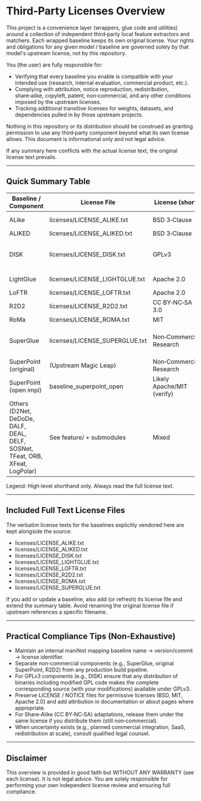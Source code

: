 Third‑Party Licenses Overview
=============================

This project is a convenience layer (wrappers, glue code and utilities) around a collection of independent third‑party local feature extractors and matchers. Each wrapped baseline keeps its own original license. Your rights and obligations for any given model / baseline are governed solely by that model's upstream license, not by this repository.

You (the user) are fully responsible for:

- Verifying that every baseline you enable is compatible with your intended use (research, internal evaluation, commercial product, etc.).
- Complying with attribution, notice reproduction, redistribution, share‑alike, copyleft, patent, non‑commercial, and any other conditions imposed by the upstream licenses.
- Tracking additional transitive licenses for weights, datasets, and dependencies pulled in by those upstream projects.

Nothing in this repository or its distribution should be construed as granting permission to use any third‑party component beyond what its own license allows. This document is informational only and not legal advice.

If any summary here conflicts with the actual license text, the original license text prevails.

---------------------------------------------------------------------
Quick Summary Table
---------------------------------------------------------------------

| Baseline / Component | License File              | License (short)        | Commercial Use | Notes |
|----------------------|---------------------------|------------------------|----------------|-------|
| ALike                | licenses/LICENSE_ALIKE.txt         | BSD 3‑Clause           | Yes (Permissive) | Keep attribution & disclaimer. |
| ALIKED               | licenses/LICENSE_ALIKED.txt        | BSD 3‑Clause           | Yes (Permissive) | Same as above. |
| DISK                 | licenses/LICENSE_DISK.txt          | GPLv3                  | Yes (Copyleft) | Derivatives & combined distribution must satisfy GPLv3. |
| LightGlue            | licenses/LICENSE_LIGHTGLUE.txt     | Apache 2.0             | Yes (Permissive) | NOTICE retention; patent grant. |
| LoFTR                | licenses/LICENSE_LOFTR.txt         | Apache 2.0             | Yes (Permissive) | Same as above. |
| R2D2                 | licenses/LICENSE_R2D2.txt          | CC BY‑NC‑SA 3.0        | No (Non‑Commercial) | Share‑Alike + Non‑Commercial. |
| RoMa                 | licenses/LICENSE_ROMA.txt          | MIT                    | Yes (Permissive) | Include license. |
| SuperGlue            | licenses/LICENSE_SUPERGLUE.txt     | Non‑Commercial Research | No (Non‑Commercial) | Magic Leap research license; distribution restrictions. |
| SuperPoint (original)| (Upstream Magic Leap)     | Non‑Commercial Research | No (Non‑Commercial) | Check original repo & license. |
| SuperPoint (open impl)| baseline_superpoint_open | Likely Apache/MIT (verify) | Usually Yes | Inspect upstream project actually used. |
| Others (D2Net, DeDoDe, DALF, DEAL, DELF, SOSNet, TFeat, ORB, XFeat, LogPolar) | See feature/ + submodules | Mixed | Varies | Consult each upstream repository/license. |

Legend: High‑level shorthand only. Always read the full license text.

---------------------------------------------------------------------
Included Full Text License Files
---------------------------------------------------------------------

The verbatim license texts for the baselines explicitly vendored here are kept alongside the source:

- licenses/LICENSE_ALIKE.txt
- licenses/LICENSE_ALIKED.txt
- licenses/LICENSE_DISK.txt
- licenses/LICENSE_LIGHTGLUE.txt
- licenses/LICENSE_LOFTR.txt
- licenses/LICENSE_R2D2.txt
- licenses/LICENSE_ROMA.txt
- licenses/LICENSE_SUPERGLUE.txt

If you add or update a baseline, also add (or refresh) its license file and extend the summary table. Avoid renaming the original license file if upstream references a specific filename.

---------------------------------------------------------------------
Practical Compliance Tips (Non‑Exhaustive)
---------------------------------------------------------------------

- Maintain an internal manifest mapping baseline name -> version/commit -> license identifier.
- Separate non‑commercial components (e.g., SuperGlue, original SuperPoint, R2D2) from any production build pipeline.
- For GPLv3 components (e.g., DISK) ensure that any distribution of binaries including modified GPL code makes the complete corresponding source (with your modifications) available under GPLv3.
- Preserve LICENSE / NOTICE files for permissive licenses (BSD, MIT, Apache 2.0) and add attribution in documentation or about pages where appropriate.
- For Share‑Alike (CC BY‑NC‑SA) adaptations, release them under the same license if you distribute them (still non‑commercial).
- When uncertainty exists (e.g., planned commercial integration, SaaS, redistribution at scale), consult qualified legal counsel.

---------------------------------------------------------------------
Disclaimer
---------------------------------------------------------------------

This overview is provided in good faith but WITHOUT ANY WARRANTY (see each license). It is not legal advice. You are solely responsible for performing your own independent license review and ensuring full compliance.
